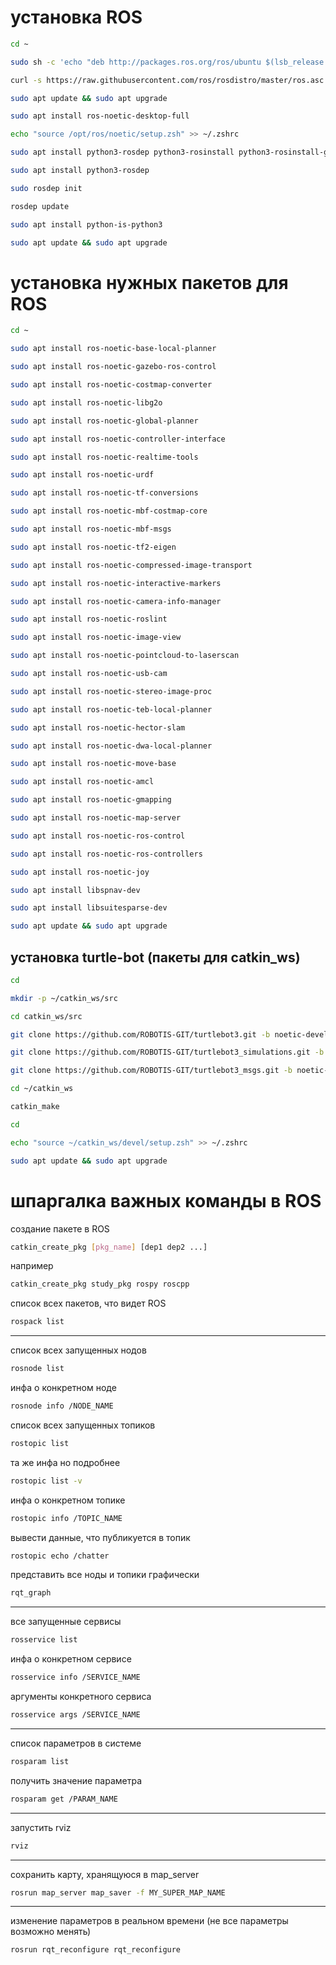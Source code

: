 # установка ROS

```bash
cd ~
```

```bash
sudo sh -c 'echo "deb http://packages.ros.org/ros/ubuntu $(lsb_release -sc) main" > /etc/apt/sources.list.d/ros-latest.list'
```

```bash
curl -s https://raw.githubusercontent.com/ros/rosdistro/master/ros.asc | sudo apt-key add -
```

```bash
sudo apt update && sudo apt upgrade
```

```bash
sudo apt install ros-noetic-desktop-full
```

```bash
echo "source /opt/ros/noetic/setup.zsh" >> ~/.zshrc
```

```bash
sudo apt install python3-rosdep python3-rosinstall python3-rosinstall-generator python3-wstool build-essential
```

```bash
sudo apt install python3-rosdep
```

```bash
sudo rosdep init
```

```bash
rosdep update
```

```bash
sudo apt install python-is-python3
```

```bash
sudo apt update && sudo apt upgrade
```

# установка нужных пакетов для ROS

```bash
cd ~
```

```bash
sudo apt install ros-noetic-base-local-planner
```

```bash
sudo apt install ros-noetic-gazebo-ros-control
```

```bash
sudo apt install ros-noetic-costmap-converter
```

```bash
sudo apt install ros-noetic-libg2o
```

```bash
sudo apt install ros-noetic-global-planner
```

```bash
sudo apt install ros-noetic-controller-interface
```

```bash
sudo apt install ros-noetic-realtime-tools
```

```bash
sudo apt install ros-noetic-urdf
```

```bash
sudo apt install ros-noetic-tf-conversions
```

```bash
sudo apt install ros-noetic-mbf-costmap-core
```

```bash
sudo apt install ros-noetic-mbf-msgs
```

```bash
sudo apt install ros-noetic-tf2-eigen
```

```bash
sudo apt install ros-noetic-compressed-image-transport
```

```bash
sudo apt install ros-noetic-interactive-markers
```

```bash
sudo apt install ros-noetic-camera-info-manager
```

```bash
sudo apt install ros-noetic-roslint
```

```bash
sudo apt install ros-noetic-image-view
```

```bash
sudo apt install ros-noetic-pointcloud-to-laserscan
```

```bash
sudo apt install ros-noetic-usb-cam
```

```bash
sudo apt install ros-noetic-stereo-image-proc
```

```bash
sudo apt install ros-noetic-teb-local-planner
```

```bash
sudo apt install ros-noetic-hector-slam
```

```bash
sudo apt install ros-noetic-dwa-local-planner
```

```bash
sudo apt install ros-noetic-move-base
```

```bash
sudo apt install ros-noetic-amcl
```

```bash
sudo apt install ros-noetic-gmapping
```

```bash
sudo apt install ros-noetic-map-server
```

```bash
sudo apt install ros-noetic-ros-control
```

```bash
sudo apt install ros-noetic-ros-controllers
```

```bash
sudo apt install ros-noetic-joy
```

```bash
sudo apt install libspnav-dev
```

```bash
sudo apt install libsuitesparse-dev
```

```bash
sudo apt update && sudo apt upgrade
```

## установка turtle-bot (пакеты для catkin_ws)

```bash
cd
```

```bash
mkdir -p ~/catkin_ws/src
```

```bash
cd catkin_ws/src
```

```bash
git clone https://github.com/ROBOTIS-GIT/turtlebot3.git -b noetic-devel
```

```bash
git clone https://github.com/ROBOTIS-GIT/turtlebot3_simulations.git -b noetic-devel
```

```bash
git clone https://github.com/ROBOTIS-GIT/turtlebot3_msgs.git -b noetic-devel
```

```bash
cd ~/catkin_ws
```

```bash
catkin_make
```

```bash
cd
```

```bash
echo "source ~/catkin_ws/devel/setup.zsh" >> ~/.zshrc
```

```bash
sudo apt update && sudo apt upgrade
```

# шпаргалка важных команды в ROS

создание пакете в ROS

```bash
catkin_create_pkg [pkg_name] [dep1 dep2 ...]
```

например

```bash
catkin_create_pkg study_pkg rospy roscpp
```

список всех пакетов, что видет ROS

```bash
rospack list
```

---

список всех запущенных нодов

```bash
rosnode list
```

инфа о конкретном ноде

```bash
rosnode info /NODE_NAME
```

список всех запущенных топиков

```bash
rostopic list
```

та же инфа но подробнее

```bash
rostopic list -v
```

инфа о конкретном топике

```bash
rostopic info /TOPIC_NAME
```

вывести данные, что публикуется в топик

```bash
rostopic echo /chatter
```

представить все ноды и топики графически

```bash
rqt_graph
```

---

все запущенные сервисы

```bash
rosservice list
```

инфа о конкретном сервисе

```bash
rosservice info /SERVICE_NAME
```

аргументы конкретного сервиса

```bash
rosservice args /SERVICE_NAME
```

---

список параметров в системе

```bash
rosparam list
```

получить значение параметра

```bash
rosparam get /PARAM_NAME
```

---

запустить rviz

```bash
rviz
```

---

сохранить карту, хранящуюся в map_server

```bash
rosrun map_server map_saver -f MY_SUPER_MAP_NAME
```

---

изменение параметров в реальном времени (не все параметры возможно менять)

```bash
rosrun rqt_reconfigure rqt_reconfigure
```
